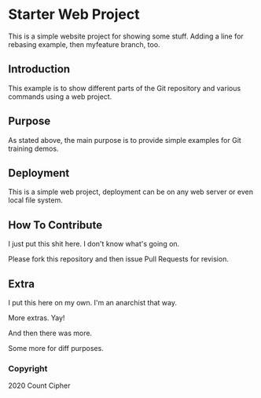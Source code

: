 # Starter Web Project

This is a simple website project for showing some stuff.  Adding a line for rebasing example, then myfeature branch, too.

## Introduction

This example is to show different parts of the Git repository and various commands using a web project.

## Purpose

As stated above, the main purpose is to provide simple examples for Git training demos.

## Deployment

This is a simple web project, deployment can be on any web server or even local file system.

## How To Contribute

I just put this shit here.  I don't know what's going on.

Please fork this repository and then issue Pull Requests for revision.

## Extra

I put this here on my own.  I'm an anarchist that way.

More extras.  Yay!

And then there was more.

Some more for diff purposes.

### Copyright

2020 Count Cipher